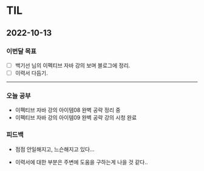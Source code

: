 # TIL

## 2022-10-13


### 이번달 목표

- [ ] 백기선 님의 이펙티브 자바 강의 보며 블로그에 정리.
- [ ] 이력서 다듬기.

---


### 오늘 공부

- 이펙티브 자바 강의 아이템08 완벽 공략 정리 중 
- 이펙티브 자바 강의 아이템09 완벽 공략 강의 시청 완료

### 피드백

- 점점 안일해지고, 느슨해지고 있다...

- 이력서에 대한 부분은 주변에 도움을 구하는게 나을 것 같다..
